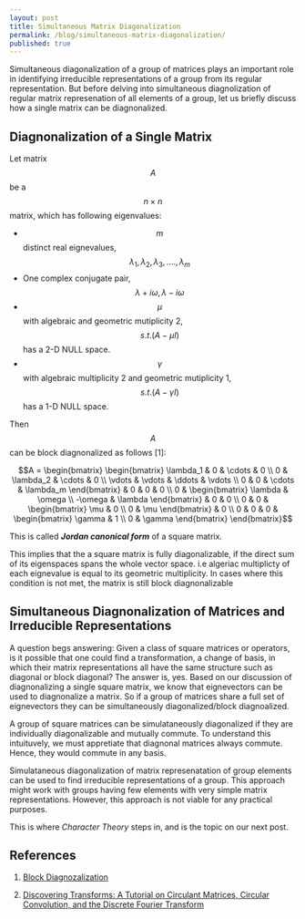 ```yaml
---
layout: post
title: Simultaneous Matrix Diagonalization
permalink: /blog/simultaneous-matrix-diagonalization/
published: true
---
```


Simultaneous diagonalization of a group of matrices plays an important role in identifying irreducible representations of a group from its regular representation. But before delving into simultaneous diagnolization of regular matrix represenation of all elements of a group, let us briefly discuss how a single matrix can be diagnonalized.  
  
## Diagnonalization of a Single Matrix
Let  matrix $$A$$ be a $$n \times n$$ matrix, which has following eigenvalues:  
-  $$m$$ distinct real eignevalues, $$\lambda_1, \lambda_2, \lambda_3, .... , \lambda_m$$  
-  One complex conjugate pair, $$\lambda + i\omega, \lambda - i\omega$$  
-  $$\mu$$ with algebraic and geometric mutiplicity  2, $$s.t. (A- \mu I)$$ has a 2-D NULL space.  
-  $$\gamma$$ with algebraic multiplicity 2 and geometric mutiplicity  1, $$s.t. (A- \gamma I)$$ has a 1-D NULL space.

Then $$A$$ can be block diagnonalized as follows [1]:  

$$A =
\begin{bmatrix}
\begin{bmatrix}
\lambda_1 & 0 & \cdots & 0 \\
0 & \lambda_2 & \cdots & 0 \\
\vdots & \vdots & \ddots & \vdots \\
0 & 0 & \cdots & \lambda_m
\end{bmatrix} & 0 & 0 & 0 \\
0 & 
\begin{bmatrix}
\lambda & \omega \\
-\omega & \lambda
\end{bmatrix} & 0 & 0 \\
0 & 0 & 
\begin{bmatrix}
\mu & 0 \\
0 & \mu
\end{bmatrix} & 0 \\
0 & 0 & 0 & 
\begin{bmatrix}
\gamma & 1 \\
0 & \gamma
\end{bmatrix}
\end{bmatrix}$$

This is called ***Jordan canonical form*** of a square matrix.

This implies that the a square matrix is fully diagonalizable, if the direct sum of its eigenspaces spans the whole vector space. i.e algeriac multiplicty of each eignevalue is equal to its geometric multiplicity. In cases where this condition is not met, the matrix is still block diagnonalizable 

## Simultaneous Diagnonalization of Matrices and Irreducible Representations
A question begs answering: Given a class of square matrices or operators, is it possible that one could find a transformation, a change of basis, in which their matrix representations all have the same structure such as diagonal or block diagonal?
The answer is, yes. Based on our discussion of diagnonalizing a single square matrix, we know that eignevectors can be used to diagnonalize a matrix. So if a group of matrices share a full set of eignevectors they can be simultaneously diagonalized/block diagnoalized. 

A group of square matrices can be simulataneously diagonalized if they are individually diagonalizable and mutually commute. To understand this intuituvely, we must appretiate that diagnonal matrices always commute. Hence, they would commute in any basis.

Simulataneous diagonalization of matrix represenatation of group elements can be used to find irreducible representations of a group. This approach might work with groups having few elements with very simple matrix representations. However, this approach is not viable for any practical purposes.

This is where *Character Theory* steps in, and is the topic on our next post.


## References
1. [Block Diagnozalization](https://www.youtube.com/watch?v=SsCiQym5yQU)
  
2. [Discovering Transforms: A Tutorial on Circulant Matrices, Circular Convolution, and the Discrete Fourier Transform](https://arxiv.org/abs/1805.05533)


